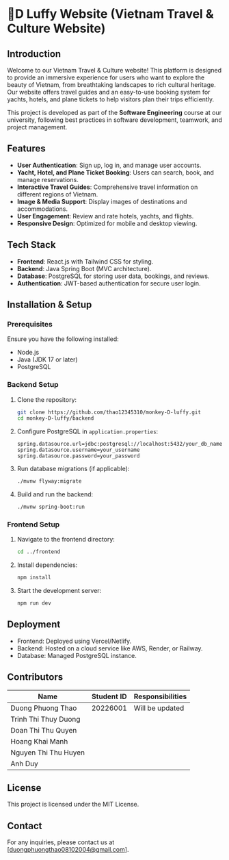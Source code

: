 # 🐒D Luffy Website (Vietnam Travel & Culture Website)

## Introduction

Welcome to our Vietnam Travel & Culture website! This platform is designed to provide an immersive experience for users who want to explore the beauty of Vietnam, from breathtaking landscapes to rich cultural heritage. Our website offers travel guides and an easy-to-use booking system for yachts, hotels, and plane tickets to help visitors plan their trips efficiently.

This project is developed as part of the **Software Engineering** course at our university, following best practices in software development, teamwork, and project management.

## Features

- **User Authentication**: Sign up, log in, and manage user accounts.
- **Yacht, Hotel, and Plane Ticket Booking**: Users can search, book, and manage reservations.
- **Interactive Travel Guides**: Comprehensive travel information on different regions of Vietnam.
- **Image & Media Support**: Display images of destinations and accommodations.
- **User Engagement**: Review and rate hotels, yachts, and flights.
- **Responsive Design**: Optimized for mobile and desktop viewing.

## Tech Stack

- **Frontend**: React.js with Tailwind CSS for styling.
- **Backend**: Java Spring Boot (MVC architecture).
- **Database**: PostgreSQL for storing user data, bookings, and reviews.
- **Authentication**: JWT-based authentication for secure user login.

## Installation & Setup

### Prerequisites

Ensure you have the following installed:

- Node.js
- Java (JDK 17 or later)
- PostgreSQL

### Backend Setup

1. Clone the repository:
   ```sh
   git clone https://github.com/thao12345310/monkey-D-luffy.git
   cd monkey-D-luffy/backend
   ```
2. Configure PostgreSQL in `application.properties`:
   ```properties
   spring.datasource.url=jdbc:postgresql://localhost:5432/your_db_name
   spring.datasource.username=your_username
   spring.datasource.password=your_password
   ```
3. Run database migrations (if applicable):
   ```sh
   ./mvnw flyway:migrate
   ```
4. Build and run the backend:
   ```sh
   ./mvnw spring-boot:run
   ```

### Frontend Setup

1. Navigate to the frontend directory:
   ```sh
   cd ../frontend
   ```
2. Install dependencies:
   ```sh
   npm install
   ```
3. Start the development server:
   ```sh
   npm run dev
   ```

## Deployment

- Frontend: Deployed using Vercel/Netlify.
- Backend: Hosted on a cloud service like AWS, Render, or Railway.
- Database: Managed PostgreSQL instance.

## Contributors

| **Name**           | **Student ID**               | **Responsibilities**               |
|---------------------|------------------------|---------------------------|
| Duong Phuong Thao       | 20226001     | Will be updated |
| Trinh Thi Thuy Duong     | |
| Doan Thi Thu Quyen | |
| Hoang Khai Manh | |
| Nguyen Thi Thu Huyen | |
| Anh Duy | |

## License

This project is licensed under the MIT License.

## Contact

For any inquiries, please contact us at [duongphuongthao08102004@gmail.com].
